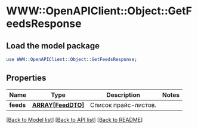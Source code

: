 # WWW::OpenAPIClient::Object::GetFeedsResponse

## Load the model package
```perl
use WWW::OpenAPIClient::Object::GetFeedsResponse;
```

## Properties
Name | Type | Description | Notes
------------ | ------------- | ------------- | -------------
**feeds** | [**ARRAY[FeedDTO]**](FeedDTO.md) | Список прайс-листов. | 

[[Back to Model list]](../README.md#documentation-for-models) [[Back to API list]](../README.md#documentation-for-api-endpoints) [[Back to README]](../README.md)


